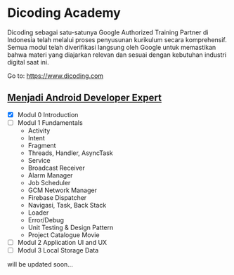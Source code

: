 # Dicoding Academy
Dicoding sebagai satu-satunya Google Authorized Training Partner di Indonesia telah melalui proses penyusunan kurikulum secara komprehensif. Semua modul telah diverifikasi langsung oleh Google untuk memastikan bahwa materi yang diajarkan relevan dan sesuai dengan kebutuhan industri digital saat ini.

Go to: https://www.dicoding.com

## [Menjadi Android Developer Expert](https://www.dicoding.com/academies/14/)
- [x] Modul 0 Introduction
- [ ] Modul 1 Fundamentals
	- Activity
	- Intent
	- Fragment
	- Threads, Handler, AsyncTask
	- Service
	- Broadcast Receiver
	- Alarm Manager
	- Job Scheduler
	- GCM Network Manager
	- Firebase Dispatcher
	- Navigasi, Task, Back Stack
	- Loader
	- Error/Debug
	- Unit Testing & Design Pattern
	- Project Catalogue Movie
- [ ] Modul 2 Application UI and UX
- [ ] Modul 3 Local Storage Data

will be updated soon...



